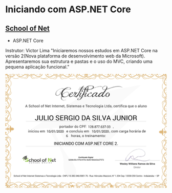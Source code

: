 # Iniciando com ASP.NET Core
## [School of Net](https://www.schoolofnet.com)

* ASP.NET Core

Instrutor: Victor Lima
"Iniciaremos nossos estudos em ASP.NET Core na versão 2(Nova plataforma de desenvolvimento web da Microsoft). Apresentaremos sua estrutura e pastas e o uso do MVC, criando uma pequena aplicação funcional."

![Meu Certificado](certificate/certificate.jpg)
